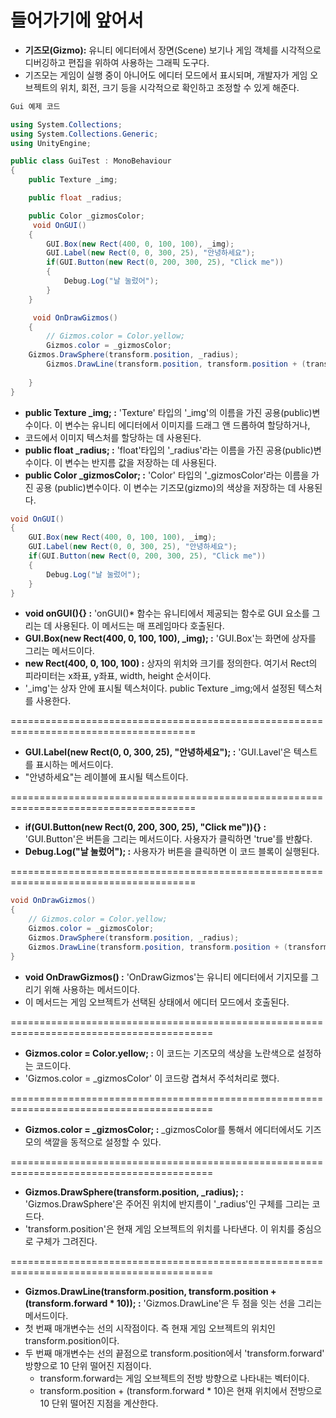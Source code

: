 # 들어가기에 앞어서
  * **기즈모(Gizmo):** 유니티 에디터에서 장면(Scene) 보기나 게임 객체를 시각적으로 디버깅하고 편집을 위하여 사용하는 그래픽 도구다.
  * 기즈모는 게임이 실행 중이 아니어도 에디터 모드에서 표시되며, 개발자가 게임 오브젝트의 위치, 회전, 크기 등을 시각적으로 확인하고 조정할 수 있게 해준다.

```C#
Gui 예제 코드

using System.Collections;
using System.Collections.Generic;
using UnityEngine;

public class GuiTest : MonoBehaviour
{
    public Texture _img;

    public float _radius;

    public Color _gizmosColor;
     void OnGUI()
    {
        GUI.Box(new Rect(400, 0, 100, 100), _img);
        GUI.Label(new Rect(0, 0, 300, 25), "안녕하세요");
        if(GUI.Button(new Rect(0, 200, 300, 25), "Click me"))
        {
            Debug.Log("날 눌렀어");
        }
    }

     void OnDrawGizmos()
    {
        // Gizmos.color = Color.yellow;
        Gizmos.color = _gizmosColor;
    Gizmos.DrawSphere(transform.position, _radius);
        Gizmos.DrawLine(transform.position, transform.position + (transform.forward * 10));
        
    }
}
```
  * **public Texture _img; :** 'Texture' 타입의 '_img'의 이름을 가진 공용(public)변수이다. 이 변수는 유니티 에디터에서 이미지를 드래그 앤 드롭하여 할당하거나,
  * 코드에서 이미지 텍스처를 할당하는 데 사용된다.
  * **public float _radius; :** 'float'타입의 '_radius'라는 이름을 가진 공용(public)변수이다. 이 변수는 반지름 값을 저장하는 데 사용된다.
  * **public Color _gizmosColor; :** 'Color' 타입의 '_gizmosColor'라는 이름을 가진 공용 (public)변수이다. 이 변수는  기즈모(gizmo)의 색상을 저장하는 데 사용된다.


```C#
void OnGUI() 
{
    GUI.Box(new Rect(400, 0, 100, 100), _img);
    GUI.Label(new Rect(0, 0, 300, 25), "안녕하세요");
    if(GUI.Button(new Rect(0, 200, 300, 25), "Click me"))
    {
        Debug.Log("날 눌렀어");
    }
}
```
  * **void onGUI(){} :** 'onGUI()* 함수는 유니티에서 제공되는 함수로 GUI 요소를 그리는 데 사용된다. 이 메서드는 매 프레임마다 호출된다.
  * **GUI.Box(new Rect(400, 0, 100, 100), _img); :** 'GUI.Box'는 화면에 상자를 그리는 메서드이다.
  * **new Rect(400, 0, 100, 100) :** 상자의 위치와 크기를 정의한다. 여기서 Rect의 피라미터는 x좌표, y좌표, width, height 순서이다.
  * '_img'는 상자 안에 표시될 텍스처이다.  public Texture _img;에서 설정된 텍스처를 사용한다.

======================================================================================

  * **GUI.Label(new Rect(0, 0, 300, 25), "안녕하세요"); :** 'GUI.Lavel'은 텍스트를 표시하는 메서드이다.
  * "안녕하세요"는 레이블에 표시될 텍스트이다.

======================================================================================

  * **if(GUI.Button(new Rect(0, 200, 300, 25), "Click me")){} :** 'GUI.Button'은 버튼을 그리는 메서드이다. 사용자가 클릭하면 'true'를 반홚다.
  * **Debug.Log("날 눌렀어"); :** 사용자가 버튼을 클릭하면 이 코드 블록이  실행된다.

======================================================================================

```C#
void OnDrawGizmos()
{
    // Gizmos.color = Color.yellow;
    Gizmos.color = _gizmosColor;
    Gizmos.DrawSphere(transform.position, _radius);
    Gizmos.DrawLine(transform.position, transform.position + (transform.forward * 10));
}
```
 * **void OnDrawGizmos() :** 'OnDrawGizmos'는 유니티 에디터에서 기지모를 그리기 위해 사용하는 메서드이다.
 * 이 메서드는 게임 오브젝트가 선택된 상태에서 에디터 모드에서 호출된다.

=========================================================================================
 * **Gizmos.color = Color.yellow; :** 이 코드는 기즈모의 색상을 노란색으로 설정하는 코드이다.
 * 'Gizmos.color = _gizmosColor' 이 코드랑 겹쳐서 주석처리로 했다.

=========================================================================================
 * **Gizmos.color = _gizmosColor; :** _gizmosColor를 통해서 에디터에서도 기즈모의 색깔을 동적으로 설정할 수 있다.

=========================================================================================
 * **Gizmos.DrawSphere(transform.position, _radius); :** 'Gizmos.DrawSphere'은 주어진 위치에 반지름이 '_radius'인 구체를 그리는 코드다.
 * 'transform.position'은 현재 게임 오브젝트의 위치를 나타낸다. 이 위치를 중심으로 구체가 그려진다.

=========================================================================================
 * **Gizmos.DrawLine(transform.position, transform.position + (transform.forward * 10)); :** 'Gizmos.DrawLine'은 두 점을 잇는 선을 그리는 메서드이다.
 * 첫 번째 매개변수는 선의 시작점이다. 즉 현재 게임 오브젝트의 위치인 transform.position이다.
 * 두 번째 매개변수는 선의 끝점으로 transform.position에서 'transform.forward' 방향으로 10 단위 떨어진 지점이다.
   * transform.forward는 게임 오브젝트의 전방 방향으로 나타내는 벡터이다.
   * transform.position + (transform.forward * 10)은 현재 위치에서 전방으로 10 단위 떨어진 지점을 계산한다.
